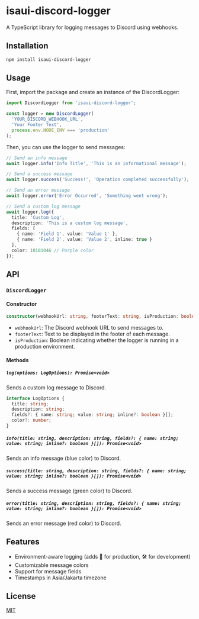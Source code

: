 # isaui-discord-logger

A TypeScript library for logging messages to Discord using webhooks.

## Installation

```bash
npm install isaui-discord-logger
```

## Usage

First, import the package and create an instance of the DiscordLogger:

```typescript
import DiscordLogger from 'isaui-discord-logger';

const logger = new DiscordLogger(
  'YOUR_DISCORD_WEBHOOK_URL',
  'Your Footer Text',
  process.env.NODE_ENV === 'production'
);
```

Then, you can use the logger to send messages:

```typescript
// Send an info message
await logger.info('Info Title', 'This is an informational message');

// Send a success message
await logger.success('Success!', 'Operation completed successfully');

// Send an error message
await logger.error('Error Occurred', 'Something went wrong');

// Send a custom log message
await logger.log({
  title: 'Custom Log',
  description: 'This is a custom log message',
  fields: [
    { name: 'Field 1', value: 'Value 1' },
    { name: 'Field 2', value: 'Value 2', inline: true }
  ],
  color: 10181046 // Purple color
});
```

## API

### `DiscordLogger`

#### Constructor

```typescript
constructor(webhookUrl: string, footerText: string, isProduction: boolean)
```

- `webhookUrl`: The Discord webhook URL to send messages to.
- `footerText`: Text to be displayed in the footer of each message.
- `isProduction`: Boolean indicating whether the logger is running in a production environment.

#### Methods

##### `log(options: LogOptions): Promise<void>`

Sends a custom log message to Discord.

```typescript
interface LogOptions {
  title: string;
  description: string;
  fields?: { name: string; value: string; inline?: boolean }[];
  color?: number;
}
```

##### `info(title: string, description: string, fields?: { name: string; value: string; inline?: boolean }[]): Promise<void>`

Sends an info message (blue color) to Discord.

##### `success(title: string, description: string, fields?: { name: string; value: string; inline?: boolean }[]): Promise<void>`

Sends a success message (green color) to Discord.

##### `error(title: string, description: string, fields?: { name: string; value: string; inline?: boolean }[]): Promise<void>`

Sends an error message (red color) to Discord.

## Features

- Environment-aware logging (adds 🚀 for production, 🛠️ for development)
- Customizable message colors
- Support for message fields
- Timestamps in Asia/Jakarta timezone

## License

[MIT](https://choosealicense.com/licenses/mit/)